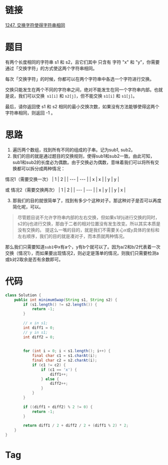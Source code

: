 
# 链接

[1247. 交换字符使得字符串相同](https://leetcode.cn/problems/minimum-swaps-to-make-strings-equal/)

# 题目

有两个长度相同的字符串 s1 和 s2，且它们其中 只含有 字符 "x" 和 "y"，你需要通过「交换字符」的方式使这两个字符串相同。

每次「交换字符」的时候，你都可以在两个字符串中各选一个字符进行交换。

交换只能发生在两个不同的字符串之间，绝对不能发生在同一个字符串内部。也就是说，我们可以交换` s1[i]` 和 `s2[j]`，但不能交换 `s1[i]` 和 `s1[j]`。

最后，请你返回使 s1 和 s2 相同的最小交换次数，如果没有方法能够使得这两个字符串相同，则返回 -1 。

# 思路

1. 遍历两个数组，找到所有不同的组成的子串。记为sub1, sub2。
2. 我们的目的就是通过题目的交换规则，使得sub1和sub2一致。由此可知，sub1和sub2的长度必为偶数。由于交换必为偶数，意味着我们可以将所有交换都可以拆分成两种情况：

情况1（需要交换一次）
| 1   | 2   |
| --- | --- |
| x   | x   |
| y   | y   |

或
情况2（需要交换两次）
| 1   | 2   |
| --- | --- |
| x   | y   |
| y   | x   |

3. 那我们的目的就很简单了，找到有多少个这种对子。那这种对子是否可以再度简化呢，可以。

>尽管题目说不允许字符串内部的左右交换，但如果s1的ij进行交换的同时，s2的ij也进行交换，那由于二者的相对位置没有发生改变。所以其实本质是没有交换的。
>提这么一嘴的目的，就是我们不需要关心x或y具体的坐标和左右顺序，我们的目的就是凑对子，而本质就两种情况。

那么我们只需要知道`sub1`中x有a个，y有b个就可以了。因为a/2和b/2代表着一次交换（情况1），而如果要出现情况2，则必定是落单的情况，则我们只需要检测a或b对2取余是否有余数即可。

# 代码

```java
class Solution {  
    public int minimumSwap(String s1, String s2) {  
        if (s1.length() != s2.length()) {  
            return -1;  
        }  
  
        // x in s1;  
        int diff1 = 0;  
        // y in s1;  
        int diff2 = 0;  
  
  
        for (int i = 0; i < s1.length(); i++) {  
            final char c1 = s1.charAt(i);  
            final char c2 = s2.charAt(i);  
            if (c1 != c2) {  
                if (c1 == 'x') {  
                    diff1++;  
                } else {  
                    diff2++;  
                }  
            }  
        }  
  
        if ((diff1 + diff2) % 2 != 0) {  
            return -1;  
        }  
  
        return diff1 / 2 + diff2 / 2 + (diff1 % 2) * 2;  
    }  
}
```

# Tag

